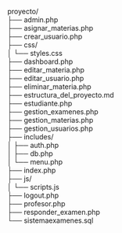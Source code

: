 proyecto/  
├── admin.php  
├── asignar_materias.php  
├── crear_usuario.php  
├── css/  
│   └── styles.css  
├── dashboard.php  
├── editar_materia.php  
├── editar_usuario.php  
├── eliminar_materia.php  
├── estructura_del_proyecto.md  
├── estudiante.php  
├── gestion_examenes.php  
├── gestion_materias.php  
├── gestion_usuarios.php  
├── includes/  
│   ├── auth.php  
│   ├── db.php  
│   └── menu.php  
├── index.php  
├── js/  
│   └── scripts.js  
├── logout.php  
├── profesor.php  
├── responder_examen.php  
└── sistemaexamenes.sql  
